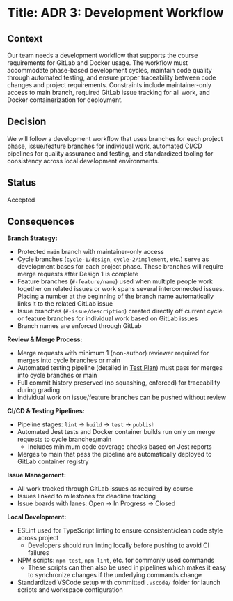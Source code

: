 # Title: ADR 3: Development Workflow

## Context
Our team needs a development workflow that supports the course requirements for GitLab and Docker usage. The workflow must accommodate phase-based development cycles, maintain code quality through automated testing, and ensure proper traceability between code changes and project requirements. Constraints include maintainer-only access to main branch, required GitLab issue tracking for all work, and Docker containerization for deployment.

## Decision
We will follow a development workflow that uses branches for each project phase, issue/feature branches for individual work, automated CI/CD pipelines for quality assurance and testing, and standardized tooling for consistency across local development environments. 

## Status
Accepted

## Consequences

**Branch Strategy:**
- Protected `main` branch with maintainer-only access
- Cycle branches (`cycle-1/design`, `cycle-2/implement`, etc.) serve as development bases for each project phase. These branches will require merge requests after Design 1 is complete
- Feature branches (`#-feature/name`) used when multiple people work together on related issues or work spans several interconnected issues. Placing a number at the beginning of the branch name automatically links it to the related GitLab issue
- Issue branches (`#-issue/description`) created directly off current cycle or feature branches for individual work based on GitLab issues
- Branch names are enforced through GitLab

**Review & Merge Process:**
- Merge requests with minimum 1 (non-author) reviewer required for merges into cycle branches or main
- Automated testing pipeline (detailed in [Test Plan](../test-plan.md)) must pass for merges into cycle branches or main
- Full commit history preserved (no squashing, enforced) for traceability during grading 
- Individual work on issue/feature branches can be pushed without review

**CI/CD & Testing Pipelines:**
- Pipeline stages: `lint` $\rightarrow$ `build` $\rightarrow$ `test` $\rightarrow$ `publish`
- Automated Jest tests and Docker container builds run only on merge requests to cycle branches/main
    - Includes minimum code coverage checks based on Jest reports 
- Merges to main that pass the pipeline are automatically deployed to GitLab container registry 

**Issue Management:**
- All work tracked through GitLab issues as required by course
- Issues linked to milestones for deadline tracking
- Issue boards with lanes: Open $\rightarrow$ In Progress $\rightarrow$  Closed

**Local Development:**
- ESLint used for TypeScript linting to ensure consistent/clean code style across project
    - Developers should run linting locally before pushing to avoid CI failures
- NPM scripts: `npm test`, `npm lint`, etc. for commonly used commands
    - These scripts can then also be used in pipelines which makes it easy to synchronize changes if the underlying commands change
- Standardized VSCode setup with committed `.vscode/` folder for launch scripts and workspace configuration